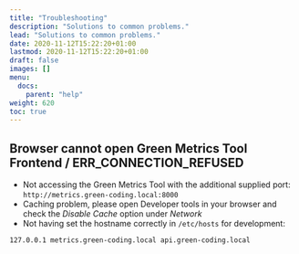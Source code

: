 ```yaml
---
title: "Troubleshooting"
description: "Solutions to common problems."
lead: "Solutions to common problems."
date: 2020-11-12T15:22:20+01:00
lastmod: 2020-11-12T15:22:20+01:00
draft: false
images: []
menu: 
  docs:
    parent: "help"
weight: 620
toc: true
---
```


## Browser cannot open Green Metrics Tool Frontend / ERR_CONNECTION_REFUSED

- Not accessing the Green Metrics Tool with the additional supplied port: `http://metrics.green-coding.local:8000`
- Caching problem, please open Developer tools in your browser and check the *Disable Cache* option under *Network*
- Not having set the hostname correctly in `/etc/hosts` for development:
```
127.0.0.1 metrics.green-coding.local api.green-coding.local
```